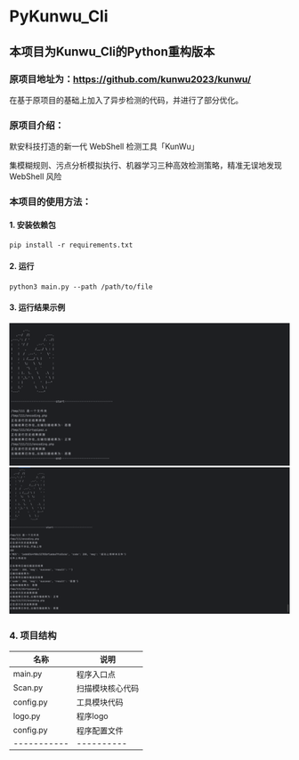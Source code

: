 
# PyKunwu_Cli

## 本项目为Kunwu_Cli的Python重构版本

### 原项目地址为：https://github.com/kunwu2023/kunwu/

在基于原项目的基础上加入了异步检测的代码，并进行了部分优化。
### 原项目介绍：
 默安科技打造的新一代 WebShell 检测工具「KunWu」

集模糊规则、污点分析模拟执行、机器学习三种高效检测策略，精准无误地发现 WebShell 风险
### 本项目的使用方法：
#### 1. 安装依赖包
    pip install -r requirements.txt
#### 2. 运行
    python3 main.py --path /path/to/file
#### 3. 运行结果示例
![img/img.png](img/img.png)
![img/img_1.png](img/img_1.png)
### 4. 项目结构
| 名称        | 说明         |
|-----------|------------|
| main.py   | 程序入口点      |
| Scan.py   | 扫描模块核心代码   |
| config.py | 工具模块代码     |
| logo.py   | 程序logo     |
| config.py | 程序配置文件     |
|-----------| ---------- |

